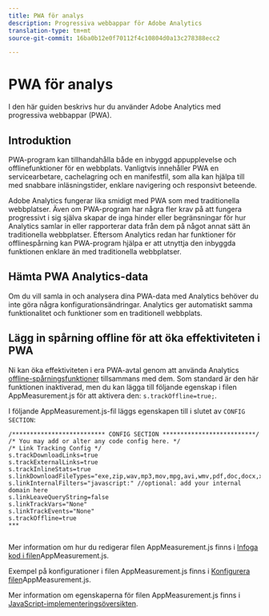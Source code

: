 ```yaml
---
title: PWA för analys
description: Progressiva webbappar för Adobe Analytics
translation-type: tm+mt
source-git-commit: 16ba0b12e0f70112f4c10804d0a13c278388ecc2

---
```



# PWA för analys

I den här guiden beskrivs hur du använder Adobe Analytics med progressiva webbappar (PWA).

## Introduktion

PWA-program kan tillhandahålla både en inbyggd appupplevelse och offlinefunktioner för en webbplats. Vanligtvis innehåller PWA en servicearbetare, cachelagring och en manifestfil, som alla kan hjälpa till med snabbare inläsningstider, enklare navigering och responsivt beteende.

Adobe Analytics fungerar lika smidigt med PWA som med traditionella webbplatser. Även om PWA-program har några fler krav på att fungera progressivt i sig själva skapar de inga hinder eller begränsningar för hur Analytics samlar in eller rapporterar data från dem på något annat sätt än traditionella webbplatser. Eftersom Analytics redan har funktioner för offlinespårning kan PWA-program hjälpa er att utnyttja den inbyggda funktionen enklare än med traditionella webbplatser.

## Hämta PWA Analytics-data

Om du vill samla in och analysera dina PWA-data med Analytics behöver du inte göra några konfigurationsändringar. Analytics ger automatiskt samma funktionalitet och funktioner som en traditionell webbplats.

## Lägg in spårning offline för att öka effektiviteten i PWA

Ni kan öka effektiviteten i era PWA-avtal genom att använda Analytics [offline-spårningsfunktioner](https://docs.adobe.com/content/help/en/analytics/implementation/javascript-implementation/offline-tracking.html) tillsammans med dem. Som standard är den här funktionen inaktiverad, men du kan lägga till följande egenskap i filen AppMeasurement.js för att aktivera den: `s.trackOffline=true;`.

I följande AppMeasurement.js-fil läggs egenskapen till i slutet av `CONFIG SECTION`:

```
/************************** CONFIG SECTION **************************/ 
/* You may add or alter any code config here. */ 
/* Link Tracking Config */ 
s.trackDownloadLinks=true 
s.trackExternalLinks=true 
s.trackInlineStats=true 
s.linkDownloadFileTypes="exe,zip,wav,mp3,mov,mpg,avi,wmv,pdf,doc,docx,xls,xlsx,ppt,pptx" 
s.linkInternalFilters="javascript:" //optional: add your internal domain here 
s.linkLeaveQueryString=false 
s.linkTrackVars="None" 
s.linkTrackEvents="None" 
s.trackOffline=true
***
    
```


Mer information om hur du redigerar filen AppMeasurement.js finns i [Infoga kod i filen](https://docs.adobe.com/content/help/en/analytics/implementation/implement-analytics-with-dtm/analytics-tool/t-appmeasurement-code.html)AppMeasurement.js.

Exempel på konfigurationer i filen AppMeasurement.js finns i [Konfigurera filen](https://docs.adobe.com/content/help/en/analytics/implementation/javascript-implementation/appmeasure-mjs-pagecode.html#section_042412C29CC249E298F19B2BC2F43CE7)AppMeasurement.js.

Mer information om egenskaperna för filen AppMeasurement.js finns i [JavaScript-implementeringsöversikten](https://docs.adobe.com/content/help/en/analytics/implementation/javascript-implementation/appmeasurement-js/appmeasure-mjs.html).

